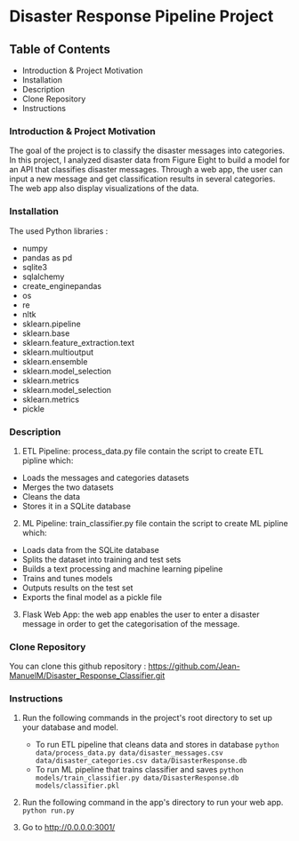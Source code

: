 # Disaster Response Pipeline Project

## Table of Contents
- Introduction & Project Motivation
- Installation
- Description
- Clone Repository
- Instructions

### Introduction & Project Motivation
The goal of the project is to classify the disaster messages into categories. In this project, I analyzed disaster data from Figure Eight to build a model for an API that classifies disaster messages. Through a web app, the user can input a new message and get classification results in several categories. The web app also display visualizations of the data.


### Installation
The used Python libraries :


- numpy 
- pandas as pd
- sqlite3
- sqlalchemy 
- create_enginepandas
- os
- re
- nltk
- sklearn.pipeline 
- sklearn.base 
- sklearn.feature_extraction.text 
- sklearn.multioutput 
- sklearn.ensemble 
- sklearn.model_selection 
- sklearn.metrics 
- sklearn.model_selection 
- sklearn.metrics 
- pickle


### Description
1. ETL Pipeline: process_data.py file contain the script to create ETL pipline which:
- Loads the messages and categories datasets
- Merges the two datasets
- Cleans the data
- Stores it in a SQLite database
2. ML Pipeline: train_classifier.py file contain the script to create ML pipline which:
- Loads data from the SQLite database
- Splits the dataset into training and test sets
- Builds a text processing and machine learning pipeline
- Trains and tunes models
- Outputs results on the test set
- Exports the final model as a pickle file
3. Flask Web App: the web app enables the user to enter a disaster message in order to get the categorisation of the message.


### Clone Repository
You can clone this github repository :  https://github.com/Jean-ManuelM/Disaster_Response_Classifier.git 


### Instructions
1. Run the following commands in the project's root directory to set up your database and model.

    - To run ETL pipeline that cleans data and stores in database
        `python data/process_data.py data/disaster_messages.csv data/disaster_categories.csv data/DisasterResponse.db`
    - To run ML pipeline that trains classifier and saves
        `python models/train_classifier.py data/DisasterResponse.db models/classifier.pkl`

2. Run the following command in the app's directory to run your web app.
    `python run.py`

3. Go to http://0.0.0.0:3001/

